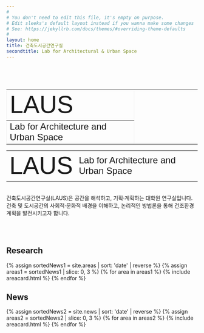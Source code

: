 ```yaml
---
#
# You don't need to edit this file, it's empty on purpose.
# Edit sleeks's default layout instead if you wanna make some changes
# See: https://jekyllrb.com/docs/themes/#overriding-theme-defaults
#
layout: home
title: 건축도시공간연구실
secondtitle: Lab for Architectural & Urban Space
---
```


<br/><br/>

<link rel="preconnect" href="https://fonts.googleapis.com">
<link rel="preconnect" href="https://fonts.gstatic.com" crossorigin>
<link href="https://fonts.googleapis.com/css2?family=Poppins:wght@600&display=swap" rel="stylesheet">

<table style="border-collapse: collapse; width: 100%; border:none;" border="1" align="left">
<tbody>
<tr>
<td><span style=" font-family: 'Poppins', sans-serif; font-size: 400%">LAUS</span></td>
<td style="width: 33.3333%; border:none;">&nbsp;</td>
</tr>
<tr>
<td><span style=" font-family: 'Poppins', sans-serif; font-size: 150%">Lab for Architecture and Urban Space</span></td>
<td style="width: 33.3333%; border:none;">&nbsp;</td>
</tr>
</tbody>
</table>

<table>
<tbody>
<tr><td><span style=" font-family: 'Poppins', sans-serif; font-size: 400%">LAUS</span></td><td><span style=" font-family: 'Poppins', sans-serif; font-size: 150%">Lab for Architecture and Urban Space</span></td></tr>
</tbody>
</table>
<br/>
건축도시공간연구실(LAUS)은 공간을 해석하고, 기획·계획하는 대학원 연구실입니다. 건축 및 도시공간의 사회적·문화적 배경을 이해하고, 논리적인 방법론을 통해 건조환경 계획을 발전시키고자 합니다.

<br/><br/>

## Research
<div class="container">
    <div class="post-list" itemscope="" itemtype="http://schema.org/Blog">
    {% assign sortedNews1 = site.areas | sort: 'date' | reverse %}
    {% assign areas1 = sortedNews1 | slice: 0, 3 %}
    {% for area in areas1 %}
    {% include areacard.html %}
    {% endfor %}
    <!-- {% include pagination.html %} -->
    </div>
</div>

<style>
    table th {
        font-size:1.1rem;
        font-weight:bold;
        border: 0px;
        padding : 0px;
        width: 10%;
        background-color : #ffffff;
    }
    thead {
        border: 0px;
    }
    .summary {
      font-size: 1rem;
      font-weight: normal;
    }
</style>


## News
<div class="container">
    <div class="post-list" itemscope="" itemtype="http://schema.org/Blog">
    {% assign sortedNews2 = site.news | sort: 'date' | reverse %}
    {% assign areas2 = sortedNews2 | slice: 0, 3 %}
    {% for area in areas2 %}
    {% include areacard.html %}
    {% endfor %}
    <!-- {% include pagination.html %} -->
    </div>
</div>

<style>
    table th {
        font-size:1.1rem;
        font-weight:bold;
        border: 0px;
        padding : 0px;
        width: 10%;
        background-color : #ffffff;
    }
    thead {
        border: 0px;
    }
    .summary {
      font-size: 1rem;
      font-weight: normal;
    }
</style>


